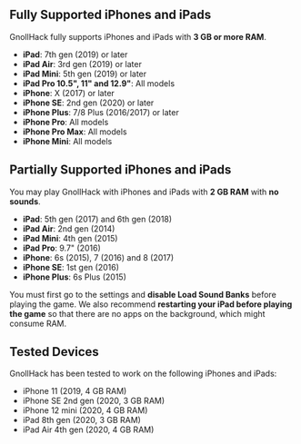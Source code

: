 ## Fully Supported iPhones and iPads
GnollHack fully supports iPhones and iPads with **3 GB or more RAM**.
- **iPad**: 7th gen (2019) or later
- **iPad Air**: 3rd gen (2019) or later
- **iPad Mini**: 5th gen (2019) or later
- **iPad Pro 10.5", 11" and 12.9"**: All models
- **iPhone**: X (2017) or later
- **iPhone SE**: 2nd gen (2020) or later
- **iPhone Plus**: 7/8 Plus (2016/2017) or later
- **iPhone Pro**: All models
- **iPhone Pro Max**: All models
- **iPhone Mini**: All models

## Partially Supported iPhones and iPads

You may play GnollHack with iPhones and iPads with **2 GB RAM** with **no sounds**. 

- **iPad**: 5th gen (2017) and 6th gen (2018)
- **iPad Air**: 2nd gen (2014)
- **iPad Mini**: 4th gen (2015)
- **iPad Pro**: 9.7" (2016)
- **iPhone**: 6s (2015), 7 (2016) and 8 (2017)
- **iPhone SE**: 1st gen (2016)
- **iPhone Plus**: 6s Plus (2015)

You must first go to the settings and **disable Load Sound Banks** before playing the game. We also recommend **restarting your iPad before playing the game** so that there are no apps on the background, which might consume RAM.

## Tested Devices

GnollHack has been tested to work on the following iPhones and iPads:

- iPhone 11 (2019, 4 GB RAM)
- iPhone SE 2nd gen (2020, 3 GB RAM)
- iPhone 12 mini (2020, 4 GB RAM)
- iPad 8th gen (2020, 3 GB RAM)
- iPad Air 4th gen (2020, 4 GB RAM)